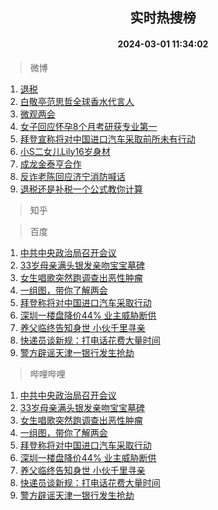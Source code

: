 <div align="center"><h2>实时热搜榜</h2><h4>2024-03-01 11:34:02</h4></div>

> 微博  

1. [退税](https://s.weibo.com/weibo?q=%E9%80%80%E7%A8%8E&t=31&band_rank=1&Refer=top)<br />
2. [白敬亭范思哲全球香水代言人](https://s.weibo.com/weibo?q=%23%E7%99%BD%E6%95%AC%E4%BA%AD%E8%8C%83%E6%80%9D%E5%93%B2%E5%85%A8%E7%90%83%E9%A6%99%E6%B0%B4%E4%BB%A3%E8%A8%80%E4%BA%BA%23&t=31&band_rank=2&Refer=top)<br />
3. [微观两会](https://s.weibo.com/weibo?q=%23%E5%BE%AE%E8%A7%82%E4%B8%A4%E4%BC%9A%23&t=31&band_rank=3&Refer=top)<br />
4. [女子回应怀孕8个月考研获专业第一](https://s.weibo.com/weibo?q=%23%E5%A5%B3%E5%AD%90%E5%9B%9E%E5%BA%94%E6%80%80%E5%AD%958%E4%B8%AA%E6%9C%88%E8%80%83%E7%A0%94%E8%8E%B7%E4%B8%93%E4%B8%9A%E7%AC%AC%E4%B8%80%23&t=31&band_rank=4&Refer=top)<br />
5. [拜登宣称将对中国进口汽车采取前所未有行动](https://s.weibo.com/weibo?q=%23%E6%8B%9C%E7%99%BB%E5%AE%A3%E7%A7%B0%E5%B0%86%E5%AF%B9%E4%B8%AD%E5%9B%BD%E8%BF%9B%E5%8F%A3%E6%B1%BD%E8%BD%A6%E9%87%87%E5%8F%96%E5%89%8D%E6%89%80%E6%9C%AA%E6%9C%89%E8%A1%8C%E5%8A%A8%23&t=31&band_rank=5&Refer=top)<br />
6. [小S二女儿Lily16岁身材](https://s.weibo.com/weibo?q=%23%E5%B0%8FS%E4%BA%8C%E5%A5%B3%E5%84%BFLily16%E5%B2%81%E8%BA%AB%E6%9D%90%23&t=31&band_rank=6&Refer=top)<br />
7. [成龙金泰亨合作](https://s.weibo.com/weibo?q=%23%E6%88%90%E9%BE%99%E9%87%91%E6%B3%B0%E4%BA%A8%E5%90%88%E4%BD%9C%23&t=31&band_rank=7&Refer=top)<br />
8. [反诈老陈回应济宁消防喊话](https://s.weibo.com/weibo?q=%23%E5%8F%8D%E8%AF%88%E8%80%81%E9%99%88%E5%9B%9E%E5%BA%94%E6%B5%8E%E5%AE%81%E6%B6%88%E9%98%B2%E5%96%8A%E8%AF%9D%23&t=31&band_rank=8&Refer=top)<br />
9. [退税还是补税一个公式教你计算](https://s.weibo.com/weibo?q=%23%E9%80%80%E7%A8%8E%E8%BF%98%E6%98%AF%E8%A1%A5%E7%A8%8E%E4%B8%80%E4%B8%AA%E5%85%AC%E5%BC%8F%E6%95%99%E4%BD%A0%E8%AE%A1%E7%AE%97%23&t=31&band_rank=9&Refer=top)<br />

> 知乎  


> 百度  

1. [中共中央政治局召开会议](https://www.baidu.com/s?wd=%E4%B8%AD%E5%85%B1%E4%B8%AD%E5%A4%AE%E6%94%BF%E6%B2%BB%E5%B1%80%E5%8F%AC%E5%BC%80%E4%BC%9A%E8%AE%AE&sa=fyb_news&rsv_dl=fyb_news)<br />
2. [33岁母亲满头银发亲吻宝宝墓碑](https://www.baidu.com/s?wd=33%E5%B2%81%E6%AF%8D%E4%BA%B2%E6%BB%A1%E5%A4%B4%E9%93%B6%E5%8F%91%E4%BA%B2%E5%90%BB%E5%AE%9D%E5%AE%9D%E5%A2%93%E7%A2%91&sa=fyb_news&rsv_dl=fyb_news)<br />
3. [女生唱歌突然跑调查出恶性肿瘤](https://www.baidu.com/s?wd=%E5%A5%B3%E7%94%9F%E5%94%B1%E6%AD%8C%E7%AA%81%E7%84%B6%E8%B7%91%E8%B0%83%E6%9F%A5%E5%87%BA%E6%81%B6%E6%80%A7%E8%82%BF%E7%98%A4&sa=fyb_news&rsv_dl=fyb_news)<br />
4. [一组图，带你了解两会](https://www.baidu.com/s?wd=%E4%B8%80%E7%BB%84%E5%9B%BE%EF%BC%8C%E5%B8%A6%E4%BD%A0%E4%BA%86%E8%A7%A3%E4%B8%A4%E4%BC%9A&sa=fyb_news&rsv_dl=fyb_news)<br />
5. [拜登称将对中国进口汽车采取行动](https://www.baidu.com/s?wd=%E6%8B%9C%E7%99%BB%E7%A7%B0%E5%B0%86%E5%AF%B9%E4%B8%AD%E5%9B%BD%E8%BF%9B%E5%8F%A3%E6%B1%BD%E8%BD%A6%E9%87%87%E5%8F%96%E8%A1%8C%E5%8A%A8&sa=fyb_news&rsv_dl=fyb_news)<br />
6. [深圳一楼盘降价44% 业主威胁断供](https://www.baidu.com/s?wd=%E6%B7%B1%E5%9C%B3%E4%B8%80%E6%A5%BC%E7%9B%98%E9%99%8D%E4%BB%B744%25+%E4%B8%9A%E4%B8%BB%E5%A8%81%E8%83%81%E6%96%AD%E4%BE%9B&sa=fyb_news&rsv_dl=fyb_news)<br />
7. [养父临终告知身世 小伙千里寻亲](https://www.baidu.com/s?wd=%E5%85%BB%E7%88%B6%E4%B8%B4%E7%BB%88%E5%91%8A%E7%9F%A5%E8%BA%AB%E4%B8%96+%E5%B0%8F%E4%BC%99%E5%8D%83%E9%87%8C%E5%AF%BB%E4%BA%B2&sa=fyb_news&rsv_dl=fyb_news)<br />
8. [快递员谈新规：打电话花费大量时间](https://www.baidu.com/s?wd=%E5%BF%AB%E9%80%92%E5%91%98%E8%B0%88%E6%96%B0%E8%A7%84%EF%BC%9A%E6%89%93%E7%94%B5%E8%AF%9D%E8%8A%B1%E8%B4%B9%E5%A4%A7%E9%87%8F%E6%97%B6%E9%97%B4&sa=fyb_news&rsv_dl=fyb_news)<br />
9. [警方辟谣天津一银行发生抢劫](https://www.baidu.com/s?wd=%E8%AD%A6%E6%96%B9%E8%BE%9F%E8%B0%A3%E5%A4%A9%E6%B4%A5%E4%B8%80%E9%93%B6%E8%A1%8C%E5%8F%91%E7%94%9F%E6%8A%A2%E5%8A%AB&sa=fyb_news&rsv_dl=fyb_news)<br />

> 哔哩哔哩  

1. [中共中央政治局召开会议](https://www.baidu.com/s?wd=%E4%B8%AD%E5%85%B1%E4%B8%AD%E5%A4%AE%E6%94%BF%E6%B2%BB%E5%B1%80%E5%8F%AC%E5%BC%80%E4%BC%9A%E8%AE%AE&sa=fyb_news&rsv_dl=fyb_news)<br />
2. [33岁母亲满头银发亲吻宝宝墓碑](https://www.baidu.com/s?wd=33%E5%B2%81%E6%AF%8D%E4%BA%B2%E6%BB%A1%E5%A4%B4%E9%93%B6%E5%8F%91%E4%BA%B2%E5%90%BB%E5%AE%9D%E5%AE%9D%E5%A2%93%E7%A2%91&sa=fyb_news&rsv_dl=fyb_news)<br />
3. [女生唱歌突然跑调查出恶性肿瘤](https://www.baidu.com/s?wd=%E5%A5%B3%E7%94%9F%E5%94%B1%E6%AD%8C%E7%AA%81%E7%84%B6%E8%B7%91%E8%B0%83%E6%9F%A5%E5%87%BA%E6%81%B6%E6%80%A7%E8%82%BF%E7%98%A4&sa=fyb_news&rsv_dl=fyb_news)<br />
4. [一组图，带你了解两会](https://www.baidu.com/s?wd=%E4%B8%80%E7%BB%84%E5%9B%BE%EF%BC%8C%E5%B8%A6%E4%BD%A0%E4%BA%86%E8%A7%A3%E4%B8%A4%E4%BC%9A&sa=fyb_news&rsv_dl=fyb_news)<br />
5. [拜登称将对中国进口汽车采取行动](https://www.baidu.com/s?wd=%E6%8B%9C%E7%99%BB%E7%A7%B0%E5%B0%86%E5%AF%B9%E4%B8%AD%E5%9B%BD%E8%BF%9B%E5%8F%A3%E6%B1%BD%E8%BD%A6%E9%87%87%E5%8F%96%E8%A1%8C%E5%8A%A8&sa=fyb_news&rsv_dl=fyb_news)<br />
6. [深圳一楼盘降价44% 业主威胁断供](https://www.baidu.com/s?wd=%E6%B7%B1%E5%9C%B3%E4%B8%80%E6%A5%BC%E7%9B%98%E9%99%8D%E4%BB%B744%25+%E4%B8%9A%E4%B8%BB%E5%A8%81%E8%83%81%E6%96%AD%E4%BE%9B&sa=fyb_news&rsv_dl=fyb_news)<br />
7. [养父临终告知身世 小伙千里寻亲](https://www.baidu.com/s?wd=%E5%85%BB%E7%88%B6%E4%B8%B4%E7%BB%88%E5%91%8A%E7%9F%A5%E8%BA%AB%E4%B8%96+%E5%B0%8F%E4%BC%99%E5%8D%83%E9%87%8C%E5%AF%BB%E4%BA%B2&sa=fyb_news&rsv_dl=fyb_news)<br />
8. [快递员谈新规：打电话花费大量时间](https://www.baidu.com/s?wd=%E5%BF%AB%E9%80%92%E5%91%98%E8%B0%88%E6%96%B0%E8%A7%84%EF%BC%9A%E6%89%93%E7%94%B5%E8%AF%9D%E8%8A%B1%E8%B4%B9%E5%A4%A7%E9%87%8F%E6%97%B6%E9%97%B4&sa=fyb_news&rsv_dl=fyb_news)<br />
9. [警方辟谣天津一银行发生抢劫](https://www.baidu.com/s?wd=%E8%AD%A6%E6%96%B9%E8%BE%9F%E8%B0%A3%E5%A4%A9%E6%B4%A5%E4%B8%80%E9%93%B6%E8%A1%8C%E5%8F%91%E7%94%9F%E6%8A%A2%E5%8A%AB&sa=fyb_news&rsv_dl=fyb_news)<br />
